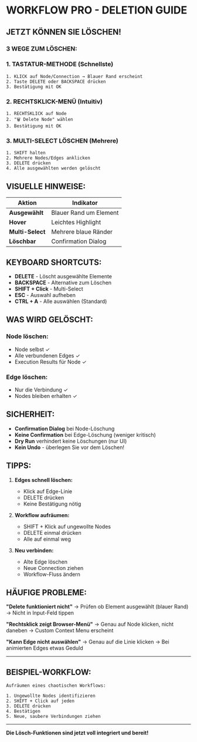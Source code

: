 # WORKFLOW PRO - DELETION GUIDE

## **JETZT KÖNNEN SIE LÖSCHEN!**

### **3 WEGE ZUM LÖSCHEN:**

### **1. TASTATUR-METHODE (Schnellste)**
```
1. KLICK auf Node/Connection → Blauer Rand erscheint
2. Taste DELETE oder BACKSPACE drücken
3. Bestätigung mit OK
```

### **2. RECHTSKLICK-MENÜ (Intuitiv)**
```
1. RECHTSKLICK auf Node
2. "🗑️ Delete Node" wählen
3. Bestätigung mit OK
```

### **3. MULTI-SELECT LÖSCHEN (Mehrere)**
```
1. SHIFT halten
2. Mehrere Nodes/Edges anklicken
3. DELETE drücken
4. Alle ausgewählten werden gelöscht
```

## **VISUELLE HINWEISE:**

| Aktion | Indikator |
|--------|-----------|
| **Ausgewählt** | Blauer Rand um Element |
| **Hover** | Leichtes Highlight |
| **Multi-Select** | Mehrere blaue Ränder |
| **Löschbar** | Confirmation Dialog |

## **KEYBOARD SHORTCUTS:**

- **DELETE** - Löscht ausgewählte Elemente
- **BACKSPACE** - Alternative zum Löschen
- **SHIFT + Click** - Multi-Select
- **ESC** - Auswahl aufheben
- **CTRL + A** - Alle auswählen (Standard)

## **WAS WIRD GELÖSCHT:**

### **Node löschen:**
- Node selbst ✓
- Alle verbundenen Edges ✓
- Execution Results für Node ✓

### **Edge löschen:**
- Nur die Verbindung ✓
- Nodes bleiben erhalten ✓

## **SICHERHEIT:**

- **Confirmation Dialog** bei Node-Löschung
- **Keine Confirmation** bei Edge-Löschung (weniger kritisch)
- **Dry Run** verhindert keine Löschungen (nur UI)
- **Kein Undo** - überlegen Sie vor dem Löschen!

## **TIPPS:**

1. **Edges schnell löschen:**
   - Klick auf Edge-Linie
   - DELETE drücken
   - Keine Bestätigung nötig

2. **Workflow aufräumen:**
   - SHIFT + Klick auf ungewollte Nodes
   - DELETE einmal drücken
   - Alle auf einmal weg

3. **Neu verbinden:**
   - Alte Edge löschen
   - Neue Connection ziehen
   - Workflow-Fluss ändern

## **HÄUFIGE PROBLEME:**

**"Delete funktioniert nicht"**
→ Prüfen ob Element ausgewählt (blauer Rand)
→ Nicht in Input-Feld tippen

**"Rechtsklick zeigt Browser-Menü"**
→ Genau auf Node klicken, nicht daneben
→ Custom Context Menu erscheint

**"Kann Edge nicht auswählen"**
→ Genau auf die Linie klicken
→ Bei animierten Edges etwas Geduld

---

## **BEISPIEL-WORKFLOW:**

```
Aufräumen eines chaotischen Workflows:

1. Ungewollte Nodes identifizieren
2. SHIFT + Click auf jeden
3. DELETE drücken
4. Bestätigen
5. Neue, saubere Verbindungen ziehen
```

---

**Die Lösch-Funktionen sind jetzt voll integriert und bereit!**